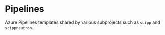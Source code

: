 # Pipelines

Azure Pipelines templates shared by various subprojects such as `scipp` and `scippneutron`.
